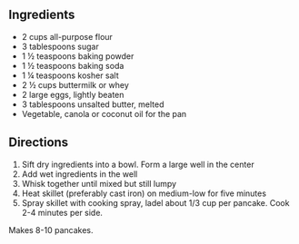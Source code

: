 ## Ingredients ##

* 2 cups all-purpose flour
* 3 tablespoons sugar
* 1 ½ teaspoons baking powder
* 1 ½ teaspoons baking soda
* 1 ¼ teaspoons kosher salt
* 2 ½ cups buttermilk or whey
* 2 large eggs, lightly beaten
* 3 tablespoons unsalted butter, melted
* Vegetable, canola or coconut oil for the pan

## Directions ##

1. Sift dry ingredients into a bowl. Form a large well in the center
2. Add wet ingredients in the well
3. Whisk together until mixed but still lumpy
4. Heat skillet (preferably cast iron) on medium-low for five minutes
5. Spray skillet with cooking spray, ladel about 1/3 cup per pancake. Cook 2-4
   minutes per side.

Makes 8-10 pancakes.
